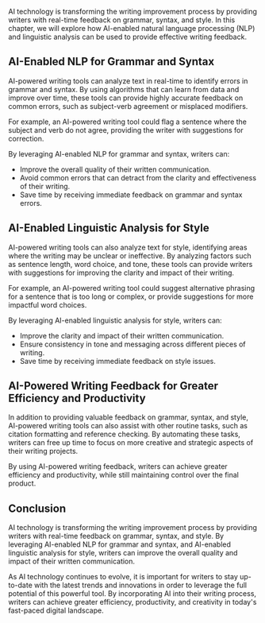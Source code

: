 
AI technology is transforming the writing improvement process by providing writers with real-time feedback on grammar, syntax, and style. In this chapter, we will explore how AI-enabled natural language processing (NLP) and linguistic analysis can be used to provide effective writing feedback.

AI-Enabled NLP for Grammar and Syntax
-------------------------------------

AI-powered writing tools can analyze text in real-time to identify errors in grammar and syntax. By using algorithms that can learn from data and improve over time, these tools can provide highly accurate feedback on common errors, such as subject-verb agreement or misplaced modifiers.

For example, an AI-powered writing tool could flag a sentence where the subject and verb do not agree, providing the writer with suggestions for correction.

By leveraging AI-enabled NLP for grammar and syntax, writers can:

* Improve the overall quality of their written communication.
* Avoid common errors that can detract from the clarity and effectiveness of their writing.
* Save time by receiving immediate feedback on grammar and syntax errors.

AI-Enabled Linguistic Analysis for Style
----------------------------------------

AI-powered writing tools can also analyze text for style, identifying areas where the writing may be unclear or ineffective. By analyzing factors such as sentence length, word choice, and tone, these tools can provide writers with suggestions for improving the clarity and impact of their writing.

For example, an AI-powered writing tool could suggest alternative phrasing for a sentence that is too long or complex, or provide suggestions for more impactful word choices.

By leveraging AI-enabled linguistic analysis for style, writers can:

* Improve the clarity and impact of their written communication.
* Ensure consistency in tone and messaging across different pieces of writing.
* Save time by receiving immediate feedback on style issues.

AI-Powered Writing Feedback for Greater Efficiency and Productivity
-------------------------------------------------------------------

In addition to providing valuable feedback on grammar, syntax, and style, AI-powered writing tools can also assist with other routine tasks, such as citation formatting and reference checking. By automating these tasks, writers can free up time to focus on more creative and strategic aspects of their writing projects.

By using AI-powered writing feedback, writers can achieve greater efficiency and productivity, while still maintaining control over the final product.

Conclusion
----------

AI technology is transforming the writing improvement process by providing writers with real-time feedback on grammar, syntax, and style. By leveraging AI-enabled NLP for grammar and syntax, and AI-enabled linguistic analysis for style, writers can improve the overall quality and impact of their written communication.

As AI technology continues to evolve, it is important for writers to stay up-to-date with the latest trends and innovations in order to leverage the full potential of this powerful tool. By incorporating AI into their writing process, writers can achieve greater efficiency, productivity, and creativity in today's fast-paced digital landscape.
